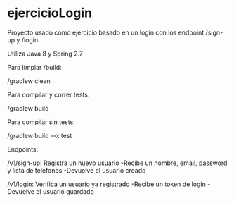 # ejercicioLogin 

Proyecto usado como ejercicio basado en un login con los endpoint /sign-up y /login

Utiliza Java 8 y Spring 2.7

Para limpiar /build:

/gradlew clean

Para compilar y correr tests:

/gradlew build

Para compilar sin tests:

/gradlew build --x test

Endpoints:

/v1/sign-up: Registra un nuevo usuario
-Recibe un nombre, email, password y lista de telefonos
-Devuelve el usuario creado

/v1/login: Verifica un usuario ya registrado
-Recibe un token de login
-Devuelve el usuario guardado